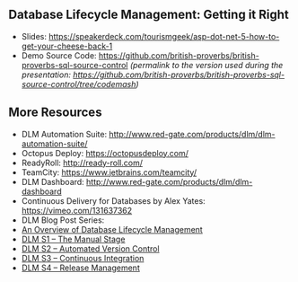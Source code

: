 ## Database Lifecycle Management: Getting it Right

 - Slides: https://speakerdeck.com/tourismgeek/asp-dot-net-5-how-to-get-your-cheese-back-1
 - Demo Source Code: https://github.com/british-proverbs/british-proverbs-sql-source-control *(permalink to the version used during the presentation: https://github.com/british-proverbs/british-proverbs-sql-source-control/tree/codemash)*
 
## More Resources

 - DLM Automation Suite: http://www.red-gate.com/products/dlm/dlm-automation-suite/ 
 - Octopus Deploy: https://octopusdeploy.com/ 
 - ReadyRoll: http://ready-roll.com/ 
 - TeamCity: https://www.jetbrains.com/teamcity/ 
 - DLM Dashboard: http://www.red-gate.com/products/dlm/dlm-dashboard 
 - Continuous Delivery for Databases by Alex Yates: https://vimeo.com/131637362
 - DLM Blog Post Series:
  - [An Overview of Database Lifecycle Management](http://www.red-gate.com/blog/database-lifecycle-management-overview)
  - [DLM S1 – The Manual Stage](http://www.red-gate.com/blog/database-development)
  - [DLM S2 – Automated Version Control](http://www.red-gate.com/blog/database-version-control)
  - [DLM S3 – Continuous Integration](http://www.red-gate.com/blog/database-continuous-integration)
  - [DLM S4 – Release Management](http://www.red-gate.com/blog/database-release-management)
